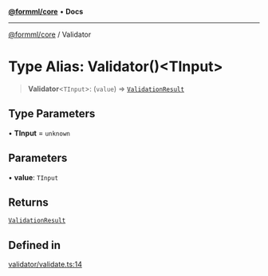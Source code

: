 [**@formml/core**](../README.md) • **Docs**

---

[@formml/core](../globals.md) / Validator

# Type Alias: Validator()\<TInput\>

> **Validator**\<`TInput`\>: (`value`) => [`ValidationResult`](ValidationResult.md)

## Type Parameters

• **TInput** = `unknown`

## Parameters

• **value**: `TInput`

## Returns

[`ValidationResult`](ValidationResult.md)

## Defined in

[validator/validate.ts:14](https://github.com/formml/formml/blob/0935699dc984f24409f889758853e111ec082a60/packages/core/src/validator/validate.ts#L14)
